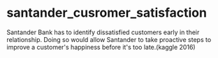 # santander_cusromer_satisfaction

Santander Bank has to identify dissatisfied customers early in their relationship.
Doing so would allow Santander to take proactive steps to improve a customer's happiness before it's too late.(kaggle 2016)
